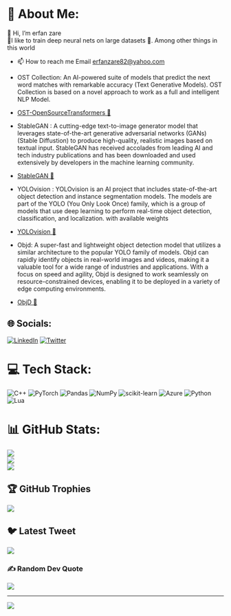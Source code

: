 # 💫 About Me:
👋 Hi, I’m erfan zare<br>👀I like to train deep neural nets on large datasets 🧠. Among other things in this world

- 📫 How to reach me Email erfanzare82@yahoo.com

- OST Collection: An AI-powered suite of models that predict the next word matches with remarkable accuracy (Text Generative Models). OST Collection is based on a novel approach to work as a full and intelligent NLP Model.

- [OST-OpenSourceTransformers 🚀](https://github.com/erfanzar/PTT-PoetryTrainedTransformers)

- StableGAN : A cutting-edge text-to-image generator model that leverages state-of-the-art generative adversarial networks (GANs)(Stable Diffustion) to produce high-quality, realistic images based on textual input. StableGAN has received accolades from leading AI and tech industry publications and has been downloaded and used extensively by developers in the machine learning community.
- [StableGAN 🚀](https://github.com/erfanzar/CreativeGAN)


- YOLOvision : YOLOvision is an AI project that includes state-of-the-art object detection and instance segmentation models. The models are part of the YOLO (You Only Look Once) family, which is a group of models that use deep learning to perform real-time object detection, classification, and localization. with available weights
- [YOLOvision 🚀](https://github.com/erfanzar/YOLOvision)


- Objd: A super-fast and lightweight object detection model that utilizes a similar architecture to the popular YOLO family of models. Objd can rapidly identify objects in real-world images and videos, making it a valuable tool for a wide range of industries and applications. With a focus on speed and agility, Objd is designed to work seamlessly on resource-constrained devices, enabling it to be deployed in a variety of edge computing environments.
- [ObjD 🚀](https://github.com/erfanzar/ObjD)

## 🌐 Socials:
[![LinkedIn](https://img.shields.io/badge/LinkedIn-%230077B5.svg?logo=linkedin&logoColor=white)](https://linkedin.com/in/https://www.linkedin.com/in/erfan-zare-chavoshi-908258239/) [![Twitter](https://img.shields.io/badge/Twitter-%231DA1F2.svg?logo=Twitter&logoColor=white)](https://twitter.com/https://twitter.com/Erfun07324313) 

# 💻 Tech Stack:
![C++](https://img.shields.io/badge/c++-%2300599C.svg?style=flat-square&logo=c%2B%2B&logoColor=white) ![PyTorch](https://img.shields.io/badge/PyTorch-%23EE4C2C.svg?style=flat-square&logo=PyTorch&logoColor=white) ![Pandas](https://img.shields.io/badge/pandas-%23150458.svg?style=flat-square&logo=pandas&logoColor=white) ![NumPy](https://img.shields.io/badge/numpy-%23013243.svg?style=flat-square&logo=numpy&logoColor=white) ![scikit-learn](https://img.shields.io/badge/scikit--learn-%23F7931E.svg?style=flat-square&logo=scikit-learn&logoColor=white) ![Azure](https://img.shields.io/badge/azure-%230072C6.svg?style=flat-square&logo=azure-devops&logoColor=white) ![Python](https://img.shields.io/badge/python-3670A0?style=flat-square&logo=python&logoColor=ffdd54) ![Lua](https://img.shields.io/badge/lua-%232C2D72.svg?style=flat-square&logo=lua&logoColor=white)
# 📊 GitHub Stats:
![](https://github-readme-stats.vercel.app/api?username=erfanzar&theme=tokyonight&hide_border=false&include_all_commits=true&count_private=true)<br/>
![](https://github-readme-streak-stats.herokuapp.com/?user=erfanzar&theme=tokyonight&hide_border=false)<br/>
![](https://github-readme-stats.vercel.app/api/top-langs/?username=erfanzar&theme=tokyonight&hide_border=false&include_all_commits=true&count_private=true&layout=compact)

## 🏆 GitHub Trophies
![](https://github-profile-trophy.vercel.app/?username=erfanzar&theme=discord&no-frame=false&no-bg=true&margin-w=4)

## 🐦 Latest Tweet
[![](https://gtce.itsvg.in/api?username=https://twitter.com/Erfun07324313)](https://github.com/VishwaGauravIn/github-twitter-card-embed)

### ✍️ Random Dev Quote
![](https://quotes-github-readme.vercel.app/api?type=horizontal&theme=tokyonight)

---
[![](https://visitcount.itsvg.in/api?id=erfanzar&icon=3&color=6)](https://visitcount.itsvg.in)

<!-- Proudly created with GPRM ( https://gprm.itsvg.in ) -->
